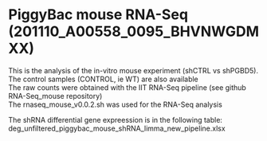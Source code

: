 # PiggyBac mouse RNA-Seq (201110_A00558_0095_BHVNWGDMXX)

This is the analysis of the in-vitro mouse experiment (shCTRL vs shPGBD5). The control samples (CONTROL, ie WT) are also available     
The raw counts were obtained with the IIT RNA-Seq pipeline (see github RNA-Seq_mouse repository)  
The rnaseq_mouse_v0.0.2.sh was used for the RNA-Seq analysis  

The shRNA differential gene expreession is in the following table:  
deg_unfiltered_piggybac_mouse_shRNA_limma_new_pipeline.xlsx




